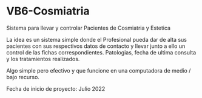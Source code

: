 # VB6-Cosmiatria
Sistema para llevar y controlar Pacientes de Cosmiatria y Estetica

La idea es un sistema simple donde el Profesional pueda dar de alta
sus pacientes con sus respectivos datos de contacto y llevar junto
a ello un control de las fichas correspondientes. Patologias, fecha
de ultima consulta y los tratamientos realizados.

Algo simple pero efectivo y que funcione en una computadora de
medio / bajo recurso.

Fecha de inicio de proyecto: Julio 2022
